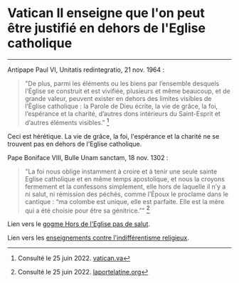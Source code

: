 # Vatican II enseigne que l'on peut être justifié en dehors de l'Eglise catholique

***

Antipape Paul VI, Unitatis redintegratio, 21 nov. 1964 :

> "De plus, parmi les éléments ou les biens par l’ensemble desquels l’Église se construit et est vivifiée, plusieurs et même beaucoup, et de grande valeur, peuvent exister en dehors des limites visibles de l’Église catholique : la Parole de Dieu écrite, la vie de grâce, la foi, l’espérance et la charité, d’autres dons intérieurs du Saint-Esprit et d’autres éléments visibles." [^1]

[^1]: Consulté le 25 juin 2022. [vatican.va](https://www.vatican.va/archive/hist_councils/ii_vatican_council/documents/vat-ii_decree_19641121_unitatis-redintegratio_fr.html)

Ceci est hérétique. La vie de grâce, la foi, l'espérance et la charité ne se trouvent pas en dehors de l'Eglise catholique.

Pape Boniface VIII, Bulle Unam sanctam, 18 nov. 1302 :

> "La foi nous oblige instamment à croire et à tenir une seule sainte Eglise catholique et en même temps apostolique, et nous la croyons fermement et la confessons simplement, elle hors de laquelle il n’y a ni salut, ni rémission des péchés, comme l’Époux le proclame dans le cantique : “ma colombe est unique, elle est parfaite. Elle est la mère qui a été choisie pour être sa génitrice.”" [^2]

[^2]: Consulté le 25 juin 2022. [laportelatine.org](https://laportelatine.org/formation/magistere/bulle-unam-sanctam-1302)

Lien vers le [gogme Hors de l'Eglise pas de salut](/fr/doctrine/par-themes/salut/index.html).

Lien vers les [enseignements contre l'indifférentisme religieux](/fr/doctrine/par-themes/indifferentisme-religieux.md).
